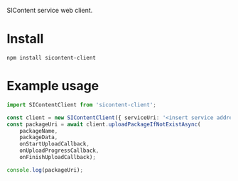 SIContent service web client.

# Install

    npm install sicontent-client

# Example usage

```typescript
import SIContentClient from 'sicontent-client';

const client = new SIContentClient({ serviceUri: '<insert service address here>' });
const packageUri = await client.uploadPackageIfNotExistAsync(
    packageName,
    packageData,
    onStartUploadCallback,
    onUploadProgressCallback,
    onFinishUploadCallback);

console.log(packageUri);
```